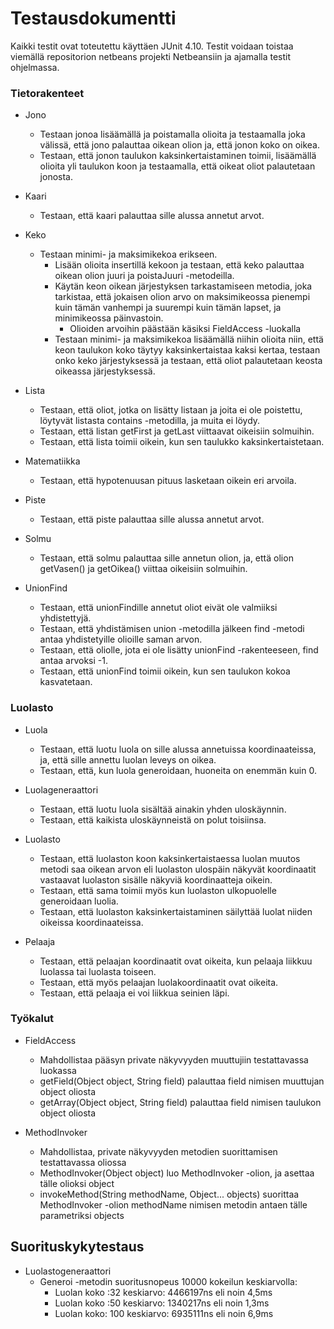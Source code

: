 # Testausdokumentti

Kaikki testit ovat toteutettu käyttäen JUnit 4.10.
Testit voidaan toistaa viemällä repositorion netbeans projekti Netbeansiin ja ajamalla testit ohjelmassa.

### Tietorakenteet

* Jono
  * Testaan jonoa lisäämällä ja poistamalla olioita ja testaamalla joka välissä, että jono palauttaa oikean olion ja, että jonon koko on oikea.
  * Testaan, että jonon taulukon kaksinkertaistaminen toimii, lisäämällä olioita yli taulukon koon ja testaamalla, että oikeat oliot palautetaan jonosta.

* Kaari
  * Testaan, että kaari palauttaa sille alussa annetut arvot.

* Keko
  * Testaan minimi- ja maksimikekoa erikseen.
    * Lisään olioita insertillä kekoon ja testaan, että keko palauttaa oikean olion juuri ja poistaJuuri -metodeilla.
    * Käytän keon oikean järjestyksen tarkastamiseen metodia, joka tarkistaa, että jokaisen olion arvo on maksimikeossa pienempi kuin tämän vanhempi ja suurempi kuin tämän lapset, ja minimikeossa päinvastoin.
      * Olioiden arvoihin päästään käsiksi FieldAccess -luokalla
    * Testaan minimi- ja maksimikekoa lisäämällä niihin olioita niin, että keon taulukon koko täytyy kaksinkertaistaa kaksi kertaa, testaan onko keko järjestyksessä ja testaan, että oliot palautetaan keosta oikeassa järjestyksessä.

* Lista
  * Testaan, että oliot, jotka on lisätty listaan ja joita ei ole poistettu, löytyvät listasta contains -metodilla, ja muita ei löydy.
  * Testaan, että listan getFirst ja getLast viittaavat oikeisiin solmuihin.
  * Testaan, että lista toimii oikein, kun sen taulukko kaksinkertaistetaan.

* Matematiikka
  * Testaan, että hypotenuusan pituus lasketaan oikein eri arvoila.

* Piste
  * Testaan, että piste palauttaa sille alussa annetut arvot.

* Solmu
  * Testaan, että solmu palauttaa sille annetun olion, ja, että olion getVasen() ja getOikea() viittaa oikeisiin solmuihin.
 
* UnionFind
  * Testaan, että unionFindille annetut oliot eivät ole valmiiksi yhdistettyjä.
  * Testaan, että yhdistämisen union -metodilla jälkeen find -metodi antaa yhdistetyille olioille saman arvon.
  * Testaan, että oliolle, jota ei ole lisätty unionFind -rakenteeseen, find antaa arvoksi -1.
  * Testaan, että unionFind toimii oikein, kun sen taulukon kokoa kasvatetaan.

### Luolasto

* Luola
  * Testaan, että luotu luola on sille alussa annetuissa koordinaateissa, ja, että sille annettu luolan leveys on oikea.
  * Testaan, että, kun luola generoidaan, huoneita on enemmän kuin 0.
 
* Luolageneraattori
  * Testaan, että luotu luola sisältää ainakin yhden uloskäynnin.
  * Testaan, että kaikista uloskäynneistä on polut toisiinsa.
* Luolasto
  * Testaan, että luolaston koon kaksinkertaistaessa luolan muutos metodi saa oikean arvon eli luolaston ulospäin näkyvät koordinaatit vastaavat luolaston sisälle näkyviä koordinaatteja oikein.
  * Testaan, että sama toimii myös kun luolaston ulkopuolelle generoidaan luolia.
  * Testaan, että luolaston kaksinkertaistaminen säilyttää luolat niiden oikeissa koordinaateissa.

* Pelaaja
  * Testaan, että pelaajan koordinaatit ovat oikeita, kun pelaaja liikkuu luolassa tai luolasta toiseen.
  * Testaan, että myös pelaajan luolakoordinaatit ovat oikeita.
  * Testaan, että pelaaja ei voi liikkua seinien läpi.

### Työkalut

* FieldAccess
  * Mahdollistaa pääsyn private näkyvyyden muuttujiin testattavassa luokassa
  * getField(Object object, String field) palauttaa field nimisen muuttujan object oliosta
  * getArray(Object object, String field) palauttaa field nimisen taulukon object oliosta
  
* MethodInvoker
  * Mahdollistaa, private näkyvyyden metodien suorittamisen testattavassa oliossa
  * MethodInvoker(Object object) luo MethodInvoker -olion, ja asettaa tälle olioksi object
  * invokeMethod(String methodName, Object... objects) suorittaa MethodInvoker -olion methodName nimisen metodin antaen tälle parametriksi objects

## Suorituskykytestaus

* Luolastogeneraattori
  * Generoi -metodin suoritusnopeus 10000 kokeilun keskiarvolla:
    * Luolan koko :32 keskiarvo: 4466197ns eli noin 4,5ms
    * Luolan koko :50 keskiarvo: 1340217ns eli noin 1,3ms
    * Luolan koko: 100 keskiarvo: 6935111ns eli noin 6,9ms
